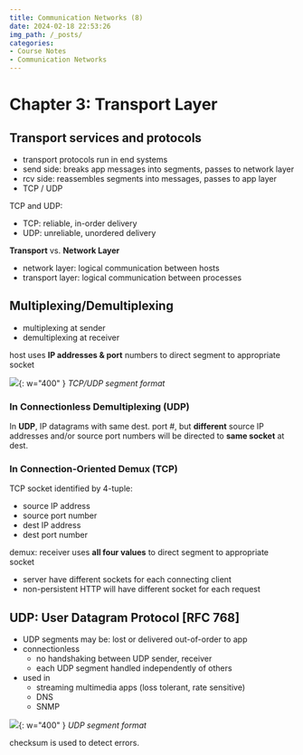 ```yaml
---
title: Communication Networks (8)
date: 2024-02-18 22:53:26
img_path: /_posts/
categories:
- Course Notes
- Communication Networks
---
```


# Chapter 3: Transport Layer

## Transport services and protocols

- transport protocols run in end systems
- send side: breaks app messages into segments, passes to  network layer
- rcv side: reassembles segments into messages, passes to app layer
- TCP / UDP

TCP and UDP:

- TCP: reliable, in-order delivery
- UDP: unreliable, unordered delivery

**Transport** vs. **Network Layer**

- network layer: logical communication between hosts
- transport layer: logical communication between processes

## Multiplexing/Demultiplexing

- multiplexing at sender
- demultiplexing at receiver

host uses **IP addresses & port** numbers to direct segment to appropriate socket

![](/img/post/communication-networks-7-7.png){: w="400" }
_TCP/UDP segment format_

### In Connectionless Demultiplexing (UDP)

In **UDP**, IP datagrams with same dest. port #, but **different** source IP addresses and/or source port numbers will be directed to **same socket** at dest.

### In Connection-Oriented Demux (TCP)

TCP socket identified by 4-tuple:

- source IP address
- source port number
- dest IP address
- dest port number

demux: receiver uses **all four values** to direct segment to appropriate socket

- server have different sockets for each connecting client
- non-persistent HTTP will have different socket for each request

## UDP: User Datagram Protocol [RFC 768]

- UDP segments may be: lost or delivered out-of-order to app
- connectionless
  - no handshaking between UDP sender, receiver
  - each UDP segment handled independently of others
- used in
  - streaming multimedia apps (loss tolerant, rate sensitive)
  - DNS
  - SNMP
  
![](/img/post/communication-networks-7-8.png){: w="400" }
_UDP segment format_

checksum is used to detect errors.
